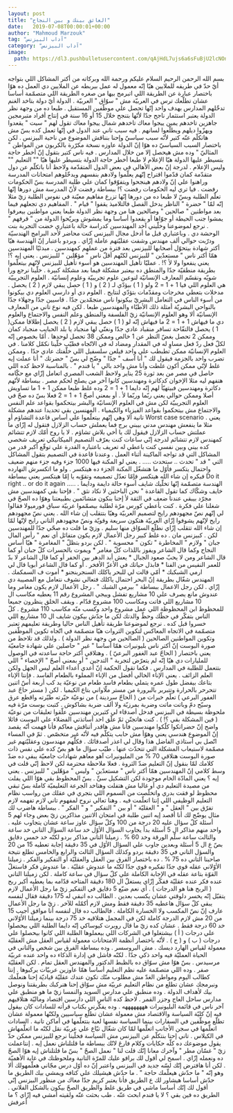 ```yaml
---
layout: post
title: "العائق بينك و بين النجاح"
date:   2019-07-08T00:00:01+00:00
author: "Mahmoud Marzouk"
tag: "آداب البيزنس"
category: "آداب البيزنس"
image:
  path: https://dl3.pushbulletusercontent.com/qAjHdL7ujs6a6sFuBjU2lcNOnWdgXGcP/facebook_1714055230780_7189268710684819372.jpg
---
```



بسم الله الرحمن الرحيم
السلام عليكم ورحمة الله وبركاته
من أكتر المشاكل اللي بتواجه أيّ حدّ في طريقه للملايين
هيّا إنّه معمول له عمل بيربطه عن الملايين دي
العمل ده هوّا باختصار عبارة عن
الطريقة اللي اتبرمج بيها من صغره
الطريقة اللي متصمّمة أساسا عشان تطلّعك ترس في العربيّة
مش " سوّاق " العربيّة
.
الدولة
أيّ دولة
بتاخد الغنم
تدخّلهم المدارس
بهدف واحد
إنّها تحصل علي موظّفين المستقبل
.
طبعا ده من وجهة نظر الدولة يعتبر استثمار ناجح جدّا
لأنّها بتنجح خلال 15 أو 16 سنة
في إنتاج أفراد متبرمجين جاهزين
تاخدهم يمين ييجوا معاك تاخدهم شمال ييجوا معاك
تقول لهم " سيت "
يقعدوا ويهزّوا ديلهم ويطلّعوا لسانهم 
.
فيه سبب تاني عند الدول في إنّها تعمل كده
بسّ مش هاتكلّم عنّه كتير
لأنّه سبب سياسيّ
وإحنا بنناقش الموضوع من ناحية البيزنس
.
لكن باختصار السبب السياسيّ ده
هوّا إنّ الدولة عاوزه نسخة مكرّرة بالكربون
من المواطن " المثاليّ "
وده مش هيحصل إلا من خلال المدارس
.
فيه ناس كتير بتقول
إنّ أخطر حاجة بتسيطر عليها الدولة هيّا الإعلام
لا طبعا
أخطر حاجة الدولة بتسيطر عليها
هيّا "" التعليم "" وليس الإعلام
.
لدرجة إنّ بعض الأهالي في بعض الدول المتقدّمة
ولاحظ أنا باتكلّم عن دول متقدّمة كمان
قدّموا اقتراح إنّهم يعلّموا ولادهم بنفسهم
ويدخّلوهم امتحانات المدرسة
وراهنوا علي إنّ ولادهم هينجحوا
ويتفوّقوا كمان علي طلبة المدرسة
بسّ الحكومات رفضت
.
فيا تري ليه الحكومات رفضت ؟!
ببساطة
رفضت لأنّ المدرسة مش دورها إنّها تعلّم الطلبة وبسّ
لا طبعا
ده من دورها إنّها تزرع مفاهيم معيّنة في نفوس الطلبة
زيّ مثلا إنّه لمّا " حضرة " الناظر يدخل الفصل
فالتلاميذ يقفوا " قيام "
.
المفاهيم دي تجعلهم فيما بعد مواطنين " صالحين "
وصالحين هنا من وجهة نظر الدولة طبعا
يعني مواطنين بيعرفوا يمشوا جنب الحيطة
أو جوّاها
أو يقعدوا أساسا وما يمشوش
ويريّحوا الدولة من " قرفهم "
.
نرجع لموضوعنا
وخلّيني آخد المهندسين كدراسة حالة
باعتباري خضت التجربة بنت الوحشة دي
.
وباعتباري قبل ما أدخل مجال البيزنس
كنت محاضر لأحد البرامج الهندسيّة
ودرّبت حوالي ألف مهندس
وشفت عقليّتهم عاملة إزّاي
.
وبردو باعتبار إنّ الهندسة هيّا أكتر شهادة
بيتحوّل أصحابها للبيزنس
بعد فترة من عملهم كمهندسين
.
مبدئيّا
المهندسين همّا أكتر ناس " مستعدّين " للبيزنس
لكنّهم أقلّ ناس " مؤهّلين " للبيزنس
.
يعني إيه ؟!
يعني ينفعوا ولا لأ ؟!
.
عمليّا
تأهيل المهندسين هو أسوء تأهيل للبيزنس
لانّهم بيتعلّموا بطريقة منطقيّة جدّا
والمنطق ده بيعتبر مشكلة فيما بعد
مشكلة كبيرة
.
خلّينا نرجع ورا شويّه
ونقسّم المعارف الإنسانيّة لنوعين
علوم تجريبيّة
وعلوم إنسانيّة
.
العلوم التجريبيّة هي العلوم اللي فيا 1 + 1 = 2
ولو ( 1 ) بيؤدّي لـ ( 2 )
و ( 1 ) حصل
يبقي لازم ( 2 ) يحصل
.
مدخلات بتعطي مخرجات
ومقدّمات بتؤدّي لنتايج
.
العلوم دي
أو دارسي العلوم دي
بيكونوا من أسوء الناس في التعامل البشريّ
بيكونوا ناس متجمّدين جدّا . قاسيين جدّا
وجهلاء جدّا بالنواحي البشريّة
أمثلة ذلك الأطبّاء والمهندسين طبعا
.
لكن
فيه نوع تاني من المعارف الإنسانيّة
ألا وهو العلوم الإنسانيّة
زيّ الفلسفة والمنطق وعلم النفس والاجتماع
والعلوم دي ما فيهاش 1 + 1 = 2
ما فيهاش إنّه لو ( 1 ) حصل
يبقي لازم ( 2 ) يحصل
إطلاقا
ممكن(  1 ) يحصل فالتفّاحة تسافر منقباد
عادي جدّا
ونغنّي لها منجباد يا بلد الحبايب منجباد كمان
وممكن 2 تحصل بغضّ النظر عن 1 خالص
وممكن 38 تحصل لوحدها
.
أمّا بخصوص إنّه لكلّ فعل ردّ فعل
مساوٍ له في المقدار ومضاد له في الاتّجاه
فطيّب خلّينا نكمّل كلامنا
.
في العلوم الإنسانيّة ممكن تطبطب علي واحد
فيلعن سلسفيل اللي خلّفتك
عادي جدّا
.
وممكن تضرب واحد بالجزمة
فيقول لك " أنا آسف " جدّا "
وضّح لي بسّ " حضرتك " أنا عملت إيه غلط
لإنّي ممكن أكون غلطت وأنا مش واخد بالي " يا فندم "
.
بالمناسبة
لاحظ كده اللي حاصل في مصر من بعد ثورة 25 يناير
ولاحظ الشعب المصري اتعامل إزّاي مع حكّامه
هتفهم ليه مثلا الإخوان كدكاترة ومهندسين
كانوا آخر من يصلح لحكم مصر
.
ببساطة
لأنّهم دكاترة ومهندسين
فبيتهيّأ لهم إنّه دايما 1 + 1 = 2
وده غلط طبعا
ممكن 1 + 1 ما تساويش أصلا
وممكن حوالي يعني
ربّما
وربّما لأ
.
أو بمعني أصحّ 1 + 1 = 2 فعلا
بسّ ده صحّ في العلوم التجريبيّة
لكن مش في العلوم الإنسانيّة
والبشر بيتحكموا بقواعد علم النفس والاجتماع
مش بيتحكموا بقواعد الفيزياء والكيمياء
.
المهنسين بقي تحديدا عندهم مشكلة تانية
ألا وهي إنّهم بيتعلّموا علي أساس قاعدة التشاؤم
أو
Worst case scenario
.
يعني مثلا ما ينفعش مهندس مدني بيبني برج
فما يعملش حساب الزلازل
فتقول له إزّاي ما عملتش حساب الزلازل
فيقول لك يا أخي بلاش تشاؤم
.
لا يا روح أمّك لازم تتشائم
كمهندس لازم تتشائم
لدرجة إنّي ساعات كنت بعرّف التصميم الميكانيكي
تعريف شخصي كده بيني وبين نفسي
كنت باعطي له تعريف باعتباره
القدرة علي توقّع أكبر قدر من المشاكل
التي قد تواجه الماكينة أثناء العمل
.
وعندنا قاعدة في التصميم بتقول
المشاكل التي " قد " تحدث .. ستحدث .....
.
يعني لو المكنة فيها 1000 جزء
وفيه جزء منهم ضعيف واحتمال يتكسر
فأوّل ما هتشغّل المكنة
الجزء ده هيتكسر
.
ولو ما اتكسرش النهارده
فبكره إن شاء الله هيتكسر
فإمّا تعدّل تصميمه وتقوّيه
يا إمّا هيتكسر
يعني ببساطة
Do it right .. or do it again .....
.
الهندسة متصمّمة إنّها تخلّيك شايف أسوء حالة دايمة
ودايما خايف وشكّاك
كما تقول القاعدة " نحن الباحثين لا نكاد نثق "
.
فإحنا بقي كمهندسين
مش مجرّد بيبقي عندنا ضعف في الثقة
لأ
إحنا بنكون متشائمين بطبيعتنا
وهوّا ده الصحّ في شغلنا علي فكرة
.
كنت بأعطي كورس مرّة
لطلبة بيصمّموا عربيّة سباق فورميولا
فقالوا لي إنّهم نصّ مجهودهم
رايح لتصميم العربيّة وهيّا بتتقلب إن شاء الله
.
يعني نصّ مجهودهم رايح لإنّهم
يشوفوا إزّاي العربيّة هتكون سريعة وقويّة
ونصّ مجهودهم التاني رايح لإنّها لمّا إن شاء الله تتقلب
إزّاي نطلّع السوّاق منها سليم
.
وزيّ ما قلت ده صحّي جدّا للمهندسين
لكن . كبيزنس مان . ده غلط كبير
رجل الأعمال لازم يكون متفائل
أي نعم " رأس المال جبان "
ولازم " المخاطرة " تكون " محسوبة "
.
لكن بردو بتظلّ " المغامرة " هيّا أساس النجاح
وكما قال الشاعر
ويفوز باللذات كلّ مغامر * ويموت بالحسرات كلّ جبان
أو كما قال الشاعر
ومن لا يحبّ صعود الجبال * يعش أبد الدهر بين الحفر
أو كما قال الشاعر
لا بدّ للعمر النفيس من الفنا * فابذل حياتك في الأعزّ الأفخر
.
أو كما قال الشاعر
أبويا قال لي ارمي الشبكبك * أمّي قالت لي للبحر ياكلك
السنجربنجنو * أموت ف السمكمك
.
المهندس شغّال بطريقة إنّ البحر احتمال ياكلك
فتعالي نشوف نتعامل مع المصيبة دي إزّاي
.
لكن رجل الاعمال ببساطة " بيرمي الشبك "
.
رجل الأعمال لازم يكون مغامر
وما عندوش مانع يصرف علي 10 مشاريع تفشل
وييجي المشروع رقم 11
يعطيه مكاسب ال 10 مشاريع اللي فاتت
ومكاسب 100 مشروع قدّام
.
ويقف الخلق ينظرون جميعا
للمحظوظ ابن المحظوظة
اللي عمل مشروع واحد
وكسب منّه مكاسب 110 مشروع
.
كلّ الناس بتفكّر في حظّك وحظّ والدتك
لكن ما حدّش بيكون شايف ال 10 مشاريع
اللي خسروا قبل كده
.
نرجع لموضوعنا
طريقة تأهيل الناس حاليا وطريقة تعليمهم
تعتبر متصمّمة في الاتجاه المعاكس لتكوين الثروات
هيّا متصمّمة في اتّجاه تكوين الموظّفين
وتكوين المواطنين الصالحين
( الصالحين من وجهة نظر الدولة )
.
ولذلك
قد تلاحظ من صورة البوست
إنّ أكتر ناس بليونيرات
همّا أساسا " غير " حاصلين علي شهادة جامعيّة
يعني باختصار ( الحاجّ عبد الغفور البرعيّ )
.
وهتلاقي أكتر حاجة ساعدته
في الوصول للمليارات دي
هيّا إنّه لم يتعرّض لتجربة " التدجين "
أو بمعني أصحّ " الإخصاء "
اللي بتتعمل للطلبة في المدارس
.
فكما تقول الحكمة
إنّ أعدي أعداء العلم ليس الجهل
ولكن العلم الزائف
.
يعني
الإناء الخالي
أفضل من الإناء المملوء بالطعام الفاسد
.
فإنتا الإناء بتاعك
بيفضل طول عمره يتملي بطعام فاسد
طعام من نوعيّة
يد كب أربعة أسّ اتنين
تتحرحر بالحرارة وتتبربر بالبرورة
من مستر ملّاواني بتاع الكيميا
.
لكن ( مستر حاجّ عبد الغفور البرعي )
تعلّم خبرات من ( الحاجّ سردينة )
من نوعيّة
حيّرته طيّرته
واقطع عرق وسيّح دمّ
وباتت ماتت
وضربة بمرزبّة ولا ألف ضربة بشاكوش
.
كتبت بوست مرّة فيه ملحوظة بسيطة في البيزنس
فدخل أصدقاء لي كثيرين مهندسين
علّقوا تعليقات من نوعيّة
( فين المشكلة بقي ؟! )
.
كنت هاتجنّن
ثمّ علّق احد أساتذتي الفضلاء علي البوست قائلا
واضح إنّ حضراتكوا كلّكوا مهندسين
فأنا مش هاقدر أتناقش معاكم
فأنا فهمت أنّه يقصد إنّ الموضوع هندسي يعني
وهوّأ مش حابب يتكلّم فيه لأنّه غير متخصّص
.
ثمّ في المساء اتّصل بي أستاذي الفاضل هذا
وقال لي
اعذر أصدقائك . فكلّهم مهندسون
وعقليّتهم غير مصمّمة لاستيعاب المشكلة التي تتحدّث عنها
.
طيّب
سؤال
ما هو بصّ كده علي نفس ذات صورة البوست
هتلاقي 70 % من المليونيرات آهو معاهم شهادات جامعيّة
يبقي ده ضدّ كلامك لمّا بنقول إنّ التعليم ضدّ الثروة
.
فعلا ملاحظة محترمة
لكن لاحظ إنّي قلت في وسط كلامي
إنّ المهندسين همّا أكتر ناس " مستعدّين "
وليس " مؤهّلين " للبيزنس
.
يعني إيه ؟
يعني المادّة الخام موجودة
لكن التشكيل سئّ
.
بسّ المحظوظ بقي هوّا اللي يفلت من مصيدة التعليم دي
أو غالبا مش هتفلت وهتاخد الجرعة التعليميّة كاملة
بسّ تبقي محظوظ لو فقت بدري
واتخلّصت من السموم اللي بتجري في عقلك
من رواسب نظام التعليم الوظيفي اللي إنتا اتعلّمت فيه
.
وهنا تعالي نروح لمفهوم تاني لازم تفهمه
لازم تفرّق بين " العقل " و " العقليّة "
أو بين " التفكير " و " الفكر "
.
ببساطة هاضرب لك مثال يوضّح لك أنا أقصد إيه
اتنين طلبة في امتحان
الاتنين مذاكرين زيّ بعض
وجاء لهم 5 أسئلة
كلّ سؤال عليه 20 درجة من 100
وكلّ سؤال عاوز ساعة عشان يتجاوب عليه
.
واحد منهم مذاكر ال 5 أسئلة
بدأ يجاوب
السؤال الأوّل خد ساعة
السؤال التاني خد ساعة والتالت ساعة
سلّم الورقة وخد 60 %
.
زميلنا التاني مذاكر بردو
لكنّه خد خمس دقايق بصّ ع ال 5 أسئلة
وبعدين جاوب علي السؤال الأوّل في 35 دقيقة
إجابة تعطيه 15 من 20
والسؤل التاني في 35 دقيقة بردو
وكذلك السؤال الثالث والرابع والخامس
تطلع نتيجة صاحبنا التاني ده 75 %
.
ده باختصار الفرق بين العقل والعقليّة
أو التفكير والفكر
.
زميلنا الأوّلاني عقله قوي جدّا
تفكيره قوي جدّا
لكنّه ما عندوش عقليّة . ما عندوش فكر
فاستغلّ القوّة بتاعة عقله
في الإجابة الكاملة علي كلّ سؤال في ساعة كاملة
.
لكن
زميلنا التاني عنده فكر
عنده عقليّة
ففكّر إزّاي يستغلّ ال 180 دقيقة المتاحه قدّامه
بما يعطيه أكبر ربح ( الربح هنا هو الدرجات )
.
أي نعم ضيّع 5 دقايق في التفكير
زيّ ما رجل الأعمال لازم يتقبّل
إنّه يخسر دلوقتي عشان يكسب بعدين
.
الطالب ده اتبقي له 175 دقيقة
فقال لنفسه يبقي كلّ سؤال هاعطيه 35 دقيقة فقط
ومش لازم أكمّله للآخر
.
زيّ ما رجل الأعمال عارف
إنّ نصّ المكسب ولا الخسارة الكاملة
.
فالطالب ده قال لنفسه
أنا موافق أجيب 15 من 20
مش لازم الدرجة كاملة
لكن في المجمل هتلاقيه خد 75 درجة
بينما زميلنا الأوّلاني خد 60 درجة فقط
.
عشان كده زيّ ما قال روبرت كيوساكي
إنّه دايما الطلبة اللي بيحصلوا علي درجات ( أ )
بيشتغلوا في الشركات اللي بيعملوها الطلبة
اللي كانوا بيحصلوا علي درجات ( ب ) و ( ج )
.
لأنّه باختصار أنظمة الامتحانات
معمولة لقياس العقل مش العقليّة
معمولة لقياس الهارد ديسك . مش البروسسر
.
وده ببساطة الفرق بين شخص والتاني في الحياة العمليّة
فيه واحد ذكي جدّا . لكنّه فاشل في إدارة الذكاء ده
واحد عنده عربيّة مرسيدس . بسّ هوّا مش سوّاق
ده بالظبط الدكتور والمهندس
العقل تمام . لكن العقليّة صفر
.
وده اللي متصمّمة عليه نظم التعليم أساسا
همّا عاوزين عربيّات يركبوها
.
إنتا كطالب اليوم ومواطن الغدّ 
مش مطلوب منّك تكون عندك عقليّة قياديّة
إحنا هنعلّمك ونبرمجك
عشان تطلع من نظام التعليم عربيّة مش سوّاق
إحنا هنركبك بطريقتنا ونوصل بيك لأهداف الدولة
.
وده منطبق علي مدارس السويد والنمسا
زيّ ما هو منطبق علي مدارس ساحل العاج وجزر القمر
.
لاحظ كده الناس اللي دارسين اقتصاد وماليّة
هتلاقيهم آخر ناس في قائمة البليونيرات
ههههههههه
.
وده يفكّرني بكتاب قرأته للسادات
كان بيقول فيه إنّ كليّة السياسة والاقتصاد
مش معمولة عشان تطلّع سياسيين
ولكنّها معمولة عشان تطلّع موظّفين في السفارات
بينما السياسة نفسها لعبة بنتعلّمها في أماكن تانية
.
السادات اتعلّمها في سجن الأجانب
اتعلّمها لمّا كان شغّال تبّاع علي عربيّة نقل
لكنّه ما اتعلّمهاش في الكيلاس
.
تاني إحنا بنتكلّم عن البيزنس مش السياسة
فخلّينا نرجع للبيزنس
ممكن حدّ يقول موضوعك ده كلّه حكايات وكلام فارغ
لانّك ببساطة ما قلتلناش نعمل إيه
.
إنتاعملت زيّ " غسّان مطر "
وآخرك معانا إنّك قلت لنا " نعمل الصحّ "
بسّ ما قلتلناش إيه هوّا الصحّ ده ونعمله إزّاي
.
اسمح لي أقول لك برافو عليك للمرّة التانية
وملحوظتك في غاية الأهميّة
.
لكن أنا هافترض إنّك لسّه جديد في البيزنس
واعتبر إنّ ده أوّل درس مجّاني هعلّمهولك
ألا وهو إنّه " ما حدّش هيعلّمك حاجة "
.
ما حدّش هيشيلك علي كتافه ويمشي بيك الطريق
ما حدّش أساسا هيشاور لك ع الطريق
فأنا يعتبر كريم جدّا معاك من منظور البيزنس
إنّي أقول لك إنّك أساسا ماشي في طريق غلط
والطريق الصحّ بيكون بالشكل الفلاني
.
الطريق ده فين بقي ؟
لا يا فندم ابحث عنّه
.
طب بحثت عنّه ولقيته
أمشي فيه إزّاي ؟
ما أعرفش